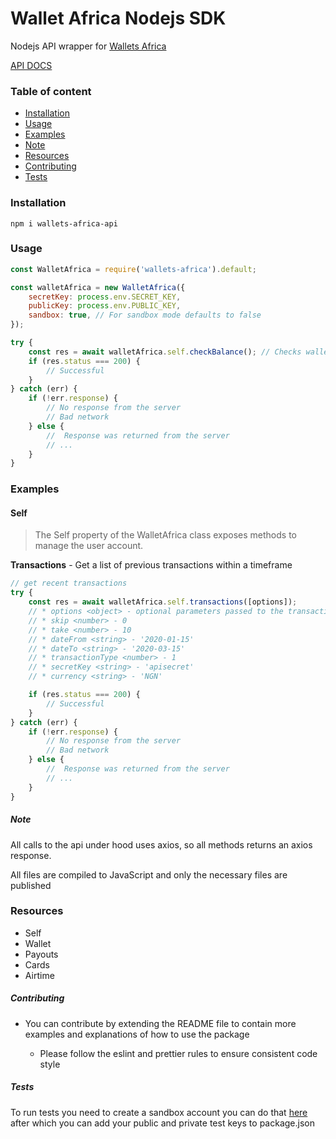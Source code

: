 # Wallet Africa Nodejs SDK

Nodejs API wrapper for [Wallets Africa](https://wallets.africa/)

[API DOCS](https://documenter.getpostman.com/view/10058163/SWLk4RPL?version=latest#86ebd12e-c0e7-4529-86ea-9ed5f6993272)

### Table of content

-   [Installation](#Installation)
-   [Usage](#Usage)
-   [Examples](#Examples)
-   [Note](#Note)
-   [Resources](#Resources)
-   [Contributing](#Contributing)
-   [Tests](#Tests)

### Installation

```
npm i wallets-africa-api
```

### Usage

```js
const WalletAfrica = require('wallets-africa').default;

const walletAfrica = new WalletAfrica({
    secretKey: process.env.SECRET_KEY,
    publicKey: process.env.PUBLIC_KEY,
    sandbox: true, // For sandbox mode defaults to false
});

try {
    const res = await walletAfrica.self.checkBalance(); // Checks wallet balance takes an optional argument of curreny to check in
    if (res.status === 200) {
        // Successful
    }
} catch (err) {
    if (!err.response) {
        // No response from the server
        // Bad network
    } else {
        //  Response was returned from the server
        // ...
    }
}
```

### Examples

#### Self

> The Self property of the WalletAfrica class exposes methods to manage the user account.

**Transactions** - Get a list of previous transactions within a timeframe

```js
// get recent transactions
try {
    const res = await walletAfrica.self.transactions([options]);
    // * options <object> - optional parameters passed to the transactions method
    // * skip <number> - 0
    // * take <number> - 10
    // * dateFrom <string> - '2020-01-15'
    // * dateTo <string> - '2020-03-15'
    // * transactionType <number> - 1
    // * secretKey <string> - 'apisecret'
    // * currency <string> - 'NGN'

    if (res.status === 200) {
        // Successful
    }
} catch (err) {
    if (!err.response) {
        // No response from the server
        // Bad network
    } else {
        //  Response was returned from the server
        // ...
    }
}
```

##### Note

All calls to the api under hood uses axios, so all methods returns an axios response.

All files are compiled to JavaScript and only the necessary files are published

### Resources

-   Self
-   Wallet
-   Payouts
-   Cards
-   Airtime

##### Contributing

-   You can contribute by extending the README file to contain more examples and explanations of how to use the package

    -   Please follow the eslint and prettier rules to ensure consistent code style

##### Tests

To run tests you need to create a sandbox account you can do that [here](https://dev.wallets.africa/) after which you can add your public and private test keys to package.json
